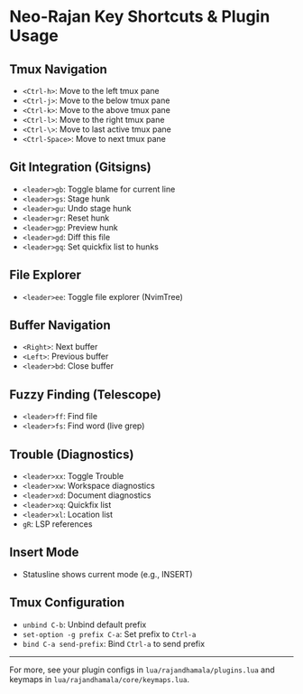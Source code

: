 # Neo-Rajan Key Shortcuts & Plugin Usage

## Tmux Navigation
- `<Ctrl-h>`: Move to the left tmux pane
- `<Ctrl-j>`: Move to the below tmux pane
- `<Ctrl-k>`: Move to the above tmux pane
- `<Ctrl-l>`: Move to the right tmux pane
- `<Ctrl-\>`: Move to last active tmux pane
- `<Ctrl-Space>`: Move to next tmux pane

## Git Integration (Gitsigns)
- `<leader>gb`: Toggle blame for current line
- `<leader>gs`: Stage hunk
- `<leader>gu`: Undo stage hunk
- `<leader>gr`: Reset hunk
- `<leader>gp`: Preview hunk
- `<leader>gd`: Diff this file
- `<leader>gq`: Set quickfix list to hunks

## File Explorer
- `<leader>ee`: Toggle file explorer (NvimTree)

## Buffer Navigation
- `<Right>`: Next buffer
- `<Left>`: Previous buffer
- `<leader>bd`: Close buffer

## Fuzzy Finding (Telescope)
- `<leader>ff`: Find file
- `<leader>fs`: Find word (live grep)

## Trouble (Diagnostics)
- `<leader>xx`: Toggle Trouble
- `<leader>xw`: Workspace diagnostics
- `<leader>xd`: Document diagnostics
- `<leader>xq`: Quickfix list
- `<leader>xl`: Location list
- `gR`: LSP references

## Insert Mode
- Statusline shows current mode (e.g., INSERT)

## Tmux Configuration
- `unbind C-b`: Unbind default prefix
- `set-option -g prefix C-a`: Set prefix to `Ctrl-a`
- `bind C-a send-prefix`: Bind `Ctrl-a` to send prefix

---
For more, see your plugin configs in `lua/rajandhamala/plugins.lua` and keymaps in `lua/rajandhamala/core/keymaps.lua`.
